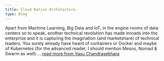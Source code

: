 ```yaml
---
title: Cloud Native Architecture
type: Blog
---
```

Apart from Machine Learning, Big Data and IoT, in the engine rooms of data centers so to speak, 
another technical revolution has made inroads into the enterprise and it is capturing the 
imagination (and marketshare) of technical leaders. You surely already have heard of containers 
or Docker and maybe of Kubernetes (for the advanced reader, 
I should mention Mesos, Nomad & Swarm as well).....[read more from Vasu Chandrasekhara](https://jam4.sapjam.com/blogs/show/USUGVVufe51frHTJsd7h3l)
